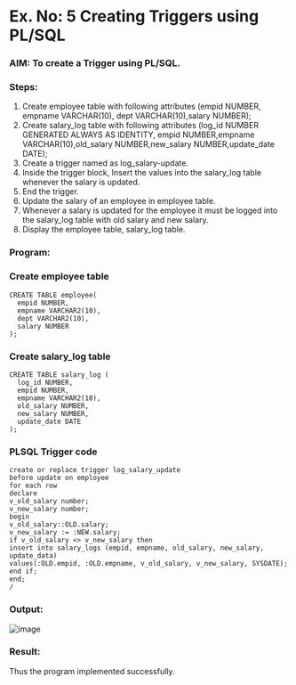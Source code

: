 # Ex. No: 5 Creating Triggers using PL/SQL

### AIM: To create a Trigger using PL/SQL.

### Steps:
1. Create employee table with following attributes (empid NUMBER, empname VARCHAR(10), dept VARCHAR(10),salary NUMBER);
2. Create salary_log table with following attributes (log_id NUMBER GENERATED ALWAYS AS IDENTITY, empid NUMBER,empname VARCHAR(10),old_salary NUMBER,new_salary NUMBER,update_date DATE);
3. Create a trigger named as log_salary-update.
4. Inside the trigger block, Insert the values into the salary_log table whenever the salary is updated.
5. End the trigger.
6. Update the salary of an employee in employee table.
7. Whenever a salary is updated for the employee it must be logged into the salary_log table with old salary and new salary.
8. Display the employee table, salary_log table.

### Program:
### Create employee table
```
CREATE TABLE employee(
  empid NUMBER,
  empname VARCHAR2(10),
  dept VARCHAR2(10),
  salary NUMBER
);
```

### Create salary_log table
```
CREATE TABLE salary_log (
  log_id NUMBER,
  empid NUMBER,
  empname VARCHAR2(10),
  old_salary NUMBER,
  new_salary NUMBER,
  update_date DATE
);
```

### PLSQL Trigger code
```
create or replace trigger log_salary_update
before update on employee
for each row
declare
v_old_salary number;
v_new_salary number;
begin
v_old_salary::OLD.salary;
v_new_salary := :NEW.salary;
if v_old_salary <> v_new_salary then
insert into salary_logs (empid, empname, old_salary, new_salary, update_data)
values(:OLD.empid, :OLD.empname, v_old_salary, v_new_salary, SYSDATE);
end if;
end;
/
```

### Output:
![image](https://github.com/MohammedFaizal05/Ex-No-5-Creating-Triggers-using-PL-SQL/assets/120553195/cfc73cbd-dd2f-4e7a-8c26-aa0a0b18e7dd)

### Result:
Thus the program implemented successfully.
